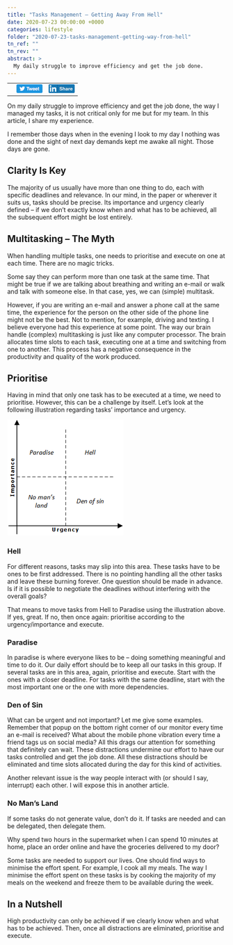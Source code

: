 ```yaml
---
title: "Tasks Management – Getting Away From Hell"
date: 2020-07-23 00:00:00 +0000
categories: lifestyle
folder: "2020-07-23-tasks-management-getting-way-from-hell"
tn_ref: ""
tn_rev: ""
abstract: >
  My daily struggle to improve efficiency and get the job done.
---
```

<table style="width:35%">
  <tr>
    <td style="vertical-align:bottom">
<script type='text/javascript' src='https://storage.ko-fi.com/cdn/widget/Widget_2.js'></script><script type='text/javascript'>kofiwidget2.init('Support Me on Ko-fi', '#29abe0', 'Z8Z37OFYG');kofiwidget2.draw();</script> 
    </td>
    <td style="vertical-align:bottom">
<a class="twitter-share-button"
href="https://twitter.com/intent/tweet?text=Tasks%20Management%20–%20Getting%20Away%20From%20Hell&url=https://hardpath.co.uk/lifestyle/2020/07/23/tasks-management-getting-way-from-hell.html">
<img src="/assets/images/generic/tweet.png"></a>
    </td>
    <td style="vertical-align:bottom">
<a href="http://www.linkedin.com/shareArticle?url=https://hardpath.co.uk/lifestyle/2020/07/23/tasks-management-getting-way-from-hell.html">
<img src="/assets/images/generic/linkedinshare.png">
</a>    
    </td>
  </tr>
</table>

On my daily struggle to improve efficiency and get the job done, the way I managed my tasks, it is not critical only for me but for my team. In this article, I share my experience.

I remember those days when in the evening I look to my day I nothing was done and the sight of next day demands kept me awake all night. Those days are gone.

## Clarity Is Key

The majority of us usually have more than one thing to do, each with specific deadlines and relevance. In our mind, in the paper or wherever it suits us, tasks should be precise. Its importance and urgency clearly defined – if we don’t exactly know when and what has to be achieved, all the subsequent effort might be lost entirely.

## Multitasking – The Myth

When handling multiple tasks, one needs to prioritise and execute on one at each time. There are no magic tricks.

Some say they can perform more than one task at the same time. That might be true if we are talking about breathing and writing an e-mail or walk and talk with someone else. In that case, yes, we can (simple) multitask.

However, if you are writing an e-mail and answer a phone call at the same time, the experience for the person on the other side of the phone line might not be the best. Not to mention, for example, driving and texting. I believe everyone had this experience at some point. The way our brain handle (complex) multitasking is just like any computer processor. The brain allocates time slots to each task, executing one at a time and switching from one to another. This process has a negative consequence in the productivity and quality of the work produced.

## Prioritise

Having in mind that only one task has to be executed at a time, we need to prioritise. However, this can be a challenge by itself. Let’s look at the following illustration regarding tasks’ importance and urgency.

![tasks](/assets/images/posts/2020-07-23-tasks-management-getting-way-from-hell/img0001.png)

### Hell

For different reasons, tasks may slip into this area. These tasks have to be ones to be first addressed. There is no pointing handling all the other tasks and leave these burning forever. One question should be made in advance. Is if it is possible to negotiate the deadlines without interfering with the overall goals?

That means to move tasks from Hell to Paradise using the illustration above. If yes, great. If no, then once again: prioritise according to the urgency/importance and execute.

### Paradise

In paradise is where everyone likes to be – doing something meaningful and time to do it. Our daily effort should be to keep all our tasks in this group. If several tasks are in this area, again, prioritise and execute. Start with the ones with a closer deadline. For tasks with the same deadline, start with the most important one or the one with more dependencies.

### Den of Sin

What can be urgent and not important? Let me give some examples. Remember that popup on the bottom right corner of our monitor every time an e-mail is received? What about the mobile phone vibration every time a friend tags us on social media? All this drags our attention for something that definitely can wait. These distractions undermine our effort to have our tasks controlled and get the job done. All these distractions should be eliminated and time slots allocated during the day for this kind of activities.

Another relevant issue is the way people interact with (or should I say, interrupt) each other. I will expose this in another article.

### No Man’s Land

If some tasks do not generate value, don’t do it. If tasks are needed and can be delegated, then delegate them.

Why spend two hours in the supermarket when I can spend 10 minutes at home, place an order online and have the groceries delivered to my door?

Some tasks are needed to support our lives. One should find ways to minimise the effort spent. For example, I cook all my meals. The way I minimise the effort spent on these tasks is by cooking the majority of my meals on the weekend and freeze them to be available during the week.

## In a Nutshell

High productivity can only be achieved if we clearly know when and what has to be achieved. Then, once all distractions are eliminated, prioritise and execute.